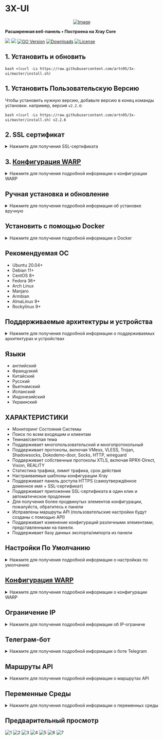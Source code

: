 # 3X-UI



<p align="center"><a href="#"><img src="./media/3X-UI.png" alt="Image"></a></p>

**Расширенная веб-панель • Построена на Xray Core**

[![](https://img.shields.io/github/v/release/artn95/3x-ui.svg)](https://github.com/artn95/3x-ui/releases)
[![](https://img.shields.io/github/actions/workflow/status/artn95/3x-ui/release.yml.svg)](#)
[![GO Version](https://img.shields.io/github/go-mod/go-version/artn95/3x-ui.svg)](#)
[![Downloads](https://img.shields.io/github/downloads/artn95/3x-ui/total.svg)](#)
[![License](https://img.shields.io/badge/license-GPL%20V3-blue.svg?longCache=true)](https://www.gnu.org/licenses/gpl-3.0.en.html)


## 1. Установить и обновить

```
bash <(curl -Ls https://raw.githubusercontent.com/artn95/3x-ui/master/install.sh) 
```

## 1. Установить Пользовательскую Версию

Чтобы установить нужную версию, добавьте версию в конец команды установки. например, версия `v2.2.6`:

```
bash <(curl -Ls https://raw.githubusercontent.com/artn95/3x-ui/master/install.sh) v2.2.6
```

## 2. SSL сертификат

<details>
  <summary>Нажмите для получения SSL-сертификата</summary>

### Облачная вспышка

Скрипт управления имеет встроенное приложение SSL-сертификата для Cloudflare. Чтобы использовать этот скрипт для подачи заявки на сертификат, вам нужно следующее:

- Электронная почта, зарегистрированная Cloudflare
- Глобальный ключ API Cloudflare
- Доменное имя было разрешено текущему серверу через cloudflare

**2.1:** Запустите `x-ui`на терминале, затем выберите `Cloudflare SSL Certificate`.


### Certbot
```
apt-get install certbot -y
```
```
certbot certonly --standalone --agree-tos --register-unsafely-without-email -d (добовляем свой домен)
```
```
certbot renew --dry-run
```

***Совет:*** *Certbot также встроен в скрипт управления. Вы можете запустить команду `x-ui` а затем выбрать `SSL Certificate Management`.*

**2.2:** Заходите в панель управления http://`домен`:2053/panel/settings, после копируем пути сертификатов в панел управления из терминала 

![SSL1](./media/SSL1.jpg)
![SSL2](./media/SSL2.jpg)
![SSL3](./media/SSL3.jpg)

</details>

## 3. [Конфигурация WARP](https://gitlab.com/fscarmen/warp)

<details>
  <summary>Нажмите для получения подробной информации о конфигурации WARP</summary>

#### Использование

Если вы хотите использовать маршрутизацию в WARP до версии 2.1.0, выполните следующие действия:

**1.** Установите WARP в **режиме прокси-сокци SOCKS**:

   ```sh
   bash <(curl -sSL https://raw.githubusercontent.com/hamid-gh98/x-ui-scripts/main/install_warp_proxy.sh)
   ```

**2.** Если вы уже установили warp, вы можете удалить его с помощью команды ниже:

   ```sh
   warp u
   ```

**3.** Включите необходимую конфигурацию на панели

   Функции конфиг.:

   - Блокировать рекламу
   - Направьте Google + Netflix + Spotify + OpenAI (ChatGPT) в WARP
   - Исправить ошибку Google 403

</details>


## Ручная установка и обновление

<details>
  <summary>Нажмите для получения подробной информации об установке вручную</summary>

#### Использование

1. Чтобы загрузить последнюю версию сжатого пакета непосредственно на ваш сервер, выполните следующую команду:

```sh
ARCH=$(uname -m)
case "${ARCH}" in
  x86_64 | x64 | amd64) XUI_ARCH="amd64" ;;
  i*86 | x86) XUI_ARCH="386" ;;
  armv8* | armv8 | arm64 | aarch64) XUI_ARCH="arm64" ;;
  armv7* | armv7) XUI_ARCH="armv7" ;;
  armv6* | armv6) XUI_ARCH="armv6" ;;
  armv5* | armv5) XUI_ARCH="armv5" ;;
  *) XUI_ARCH="amd64" ;;
esac


wget https://github.com/artn95/3x-ui/releases/latest/download/x-ui-linux-${XUI_ARCH}.tar.gz
```

2. После загрузки сжатого пакета выполните следующие команды для установки или обновления x-ui:

```sh
ARCH=$(uname -m)
case "${ARCH}" in
  x86_64 | x64 | amd64) XUI_ARCH="amd64" ;;
  i*86 | x86) XUI_ARCH="386" ;;
  armv8* | armv8 | arm64 | aarch64) XUI_ARCH="arm64" ;;
  armv7* | armv7) XUI_ARCH="armv7" ;;
  armv6* | armv6) XUI_ARCH="armv6" ;;
  armv5* | armv5) XUI_ARCH="armv5" ;;
  *) XUI_ARCH="amd64" ;;
esac

cd /root/
rm -rf x-ui/ /usr/local/x-ui/ /usr/bin/x-ui
tar zxvf x-ui-linux-${XUI_ARCH}.tar.gz
chmod +x x-ui/x-ui x-ui/bin/xray-linux-* x-ui/x-ui.sh
cp x-ui/x-ui.sh /usr/bin/x-ui
cp -f x-ui/x-ui.service /etc/systemd/system/
mv x-ui/ /usr/local/
systemctl daemon-reload
systemctl enable x-ui
systemctl restart x-ui
```

</details>

## Установить с помощью Docker

<details>
  <summary>Нажмите для получения подробной информации о Docker</summary>

#### Использование

1. Установить Docker:

   ```sh
   bash <(curl -sSL https://get.docker.com)
   ```

2. Клонировать репозиторий проекта:

   ```sh
   git clone https://github.com/artn95/3x-ui.git
   cd 3x-ui
   ```

3. Запустить сервис

   ```sh
   docker compose up -d
   ```

   ИЛИ

   ```sh
   docker run -itd \
      -e XRAY_VMESS_AEAD_FORCED=false \
      -v $PWD/db/:/etc/x-ui/ \
      -v $PWD/cert/:/root/cert/ \
      --network=host \
      --restart=unless-stopped \
      --name 3x-ui \
      ghcr.io/artn95/3x-ui:latest
   ```

обновить до последней версии

   ```sh
    cd 3x-ui
    docker compose down
    docker compose pull 3x-ui
    docker compose up -d
   ```

удалить 3x-ui из докера 

   ```sh
    docker stop 3x-ui
    docker rm 3x-ui
    cd --
    rm -r 3x-ui
   ```

</details>


## Рекомендуемая ОС

- Ubuntu 20.04+
- Debian 11+
- CentOS 8+
- Fedora 36+
- Arch Linux
- Manjaro
- Armbian
- AlmaLinux 9+
- Rockylinux 9+

## Поддерживаемые архитектуры и устройства

<details>
  <summary>Нажмите для получения подробной информации о поддерживаемых архитектурах и устройствах</summary>

Наша платформа обеспечивает совместимость с различными архитектурами и устройствами, обеспечивая гибкость в различных вычислительных средах. Ниже приведены ключевые архитектуры, которые мы поддерживаем:

- **amd64**: Эта распространенная архитектура является стандартом для персональных компьютеров и серверов, беспрепятственно вмещая большинство современных операционных систем.

- **x86 / i386**: Широко распространенная в настольных и портативных компьютерах, эта архитектура пользуется широкой поддержкой многочисленных операционных систем и приложений, включая, помимо прочего, системы Windows, macOS и Linux.

- **armv8 / arm64 / aarch64**: Эта архитектура, адаптированная для современных мобильных и встроенных устройств, таких как смартфоны и планшеты, является примером таких устройств, как Raspberry Pi 4, Raspberry Pi 3, Raspberry Pi Zero 2/Zero 2 W, Orange Pi 3 LTS и многое другое.

- **armv7 / arm / arm32**: Выступая в качестве архитектуры для старых мобильных и встроенных устройств, он по-прежнему широко используется в таких устройствах, как Orange Pi Zero LTS, Orange Pi PC Plus, Raspberry Pi 2 и других.

- **armv6 / arm / arm32**: Эта архитектура, ориентированная на очень старые встроенные устройства, хотя и менее распространена, все еще используется. Такие устройства, как Raspberry Pi 1, Raspberry Pi Zero/Zero W, полагаются на эту архитектуру.

- **armv5 / arm / arm32**: Старая архитектура, в основном связанная с ранними встроенными системами, сегодня она менее распространена, но все еще может быть найдена в устаревших устройствах, таких как ранние версии Raspberry Pi и некоторые старые смартфоны.
</details>

## Языки

- английский
- Французкий
- Китайский
- Русский
- Вьетнамский
- Испанский
- Индонезийский 
- Украинский


## ХАРАКТЕРИСТИКИ

- Мониторинг Состояния Системы
- Поиск по всем входящим и клиентам
- Темная/светлая тема
- Поддерживает многопользовательский и многопротокольный
- Поддерживает протоколы, включая VMess, VLESS, Trojan, Shadowsocks, Dokodemo-door, Socks, HTTP, wireguard
- Поддерживает собственные протоколы XTLS, включая RPRX-Direct, Vision, REALITY
- Статистика трафика, лимит трафика, срок действия
- Настраиваемые шаблоны конфигурации Xray
- Поддерживает панель доступа HTTPS (самоутверждённое доменное имя + SSL-сертификат)
- Поддерживает приложение SSL-сертификата в один клик и автоматическое продление
- Для получения более продвинутых элементов конфигурации, пожалуйста, обратитесь к панели
- Исправлены маршруты API (пользовательские настройки будут созданы с помощью API)
- Поддерживает изменение конфигураций различными элементами, представленными на панели.
- Поддерживает базу данных экспорта/импорта из панели


## Настройки По Умолчанию

<details>
  <summary>Нажмите для получения подробной информации о настройках по умолчанию</summary>

  ### информация

- **Порт:** 2053
- **Имя пользователя и пароль:** Он будет сгенерирован случайным образом, если вы пропустите изменение.
- **Путь к базе данных:**
  - /etc/x-ui/x-ui.db
- **Путь Xray Config:**
  - /usr/local/x-ui/bin/config.json
- **Путь веб-панели б//o Развертывание SSL:**
  - http://ip:2053/panel
  - http://domain:2053/panel
- **Путь веб-панели с развертыванием SSL:**
  - https://domain:2053/panel
 
</details>

## [Конфигурация WARP](https://gitlab.com/fscarmen/warp)

<details>
  <summary>Нажмите для получения подробной информации о конфигурации WARP</summary>

#### Использование

Если вы хотите использовать маршрутизацию в WARP до версии 2.1.0, выполните следующие действия:

**1.** Установите WARP в **режиме прокси-сокци SOCKS**:

   ```sh
   bash <(curl -sSL https://raw.githubusercontent.com/hamid-gh98/x-ui-scripts/main/install_warp_proxy.sh)
   ```

**2.** Если вы уже установили warp, вы можете удалить его с помощью команды ниже:

   ```sh
   warp u
   ```

**3.** Включите необходимую конфигурацию на панели

   Функции конфиг.:

   - Блокировать рекламу
   - Направьте Google + Netflix + Spotify + OpenAI (ChatGPT) в WARP
   - Исправить ошибку Google 403

</details>

## Ограничение IP

<details>
  <summary>Нажмите для получения подробной информации об IP-ограниче</summary>

#### Использование

**Примечание:** IP Limit не будет работать правильно при использовании IP-туннеля

- Для версий до  `v1.6.1`:

  - Ограничение IP-адреса встроено в панель.

- Для версий `v1.7.0` и более поздних версий:

  - Чтобы IP Limit работал должным образом, вам необходимо установить fail2ban и необходимые файлы, выполнив следующие действия:

    1. Используйте команду `x-ui` в терминале.
    2. Выберите `IP Limit Management`.
    3. Выберите подходящие варианты в зависимости от ваших потребностей.
   
  - убедитесь, что у вас есть ./access.log в вашей конфигурации Xray после версии 2.1.3, у нас есть опция для этого
  
  ```sh
    "log": {
      "access": "./access.log",
      "dnsLog": false,
      "loglevel": "warning"
    },
  ```

</details>

## Телеграм-бот

<details>
  <summary>Нажмите для получения подробной информации о боте Telegram</summary>

#### Использование

Веб-панель поддерживает ежедневный трафик, вход в панель, резервное копирование базы данных, состояние системы, информацию о клиенте и другие уведомления и функции через Telegram Bot. Чтобы использовать бота, вам необходимо установить параметры, связанные с ботом, на панели, в том числе:

- Токен Telegram
- Идентификатор(ы) чата администратора
- Время уведомления (в синтаксисе cron)
- Уведомление о дате истечения срока действия
- Уведомление О Ограничении Трафика
- Резервное копирование базы данных
- Уведомление о загрузке процессора


**Справочный синтаксис:**

- `30 \* \* \* \* \*` - Уведомить в 30-х точках каждой точки
- `0 \*/10 \* \* \* \*` - Уведомлять в первую секунду каждые 10 минут
- `@hourly` - Почасовое уведомление
- `@daily` - Ежедневное уведомление (00:00 утра)
- `@weekly` - еженедельное уведомление
- `@every 8h` - Уведомлять каждые 8 часов

### Функции Telegram-бота

- Периодический отчет
- Уведомление о входе в систему
- Уведомление о пороге ЦП
- Порог для истечения срока действия и трафика для предварительной отчетности
- Меню отчета поддержки клиента, если имя пользователя телеграммы клиента добавлено в конфигурации пользователя
- Поддержка отчета о трафике телеграмм, поиск с помощью UUID (VMESS/VLESS) или пароля (TROJAN) - анонимно
- Бот на основе меню
- Поиск клиента по электронной почте (только для администратора)
- Проверьте все входящие
- Проверить статус сервера
- Проверьте истощенных пользователей
- Получить резервную копию по запросу и в периодических отчетах
- Многоязычный бот

### Настройка Telegram-бота

- Запустите [Botfather](https://t.me/BotFather) в своей учетной записи Telegram:
    ![Botfather](./media/botfather.png)
  
- Создайте нового бота с помощью команды /newbot: он задаст вам 2 вопроса, имя и имя пользователя для вашего бота. Обратите внимание, что имя пользователя должно заканчиваться словом "бот".
    ![Create new bot](./media/newbot.png)

- Запустите бота, который вы только что создали. Вы можете найти ссылку на своего бота здесь.
    ![token](./media/token.png)

- Введите свою панель и настройте настройки бота Telegram, как показано ниже:
![Panel Config](./media/panel-bot-config.png)

Введите свой токен бота в поле ввода номер 3. Введите идентификатор пользователя в поле ввода номер 4. Учетные записи Telegram с этим идентификатором будут администратором бота. (Вы можете ввести более одного, просто разделите их с помощью ,)

- Как получить идентификатор пользователя Telegram? Используйте этого [бота](https://t.me/useridinfobot), запустите бота, и он даст вам идентификатор пользователя Telegram.
![User ID](./media/user-id.png)

</details>

## Маршруты API

<details>
  <summary>Нажмите для получения подробной информации о маршрутах API</summary>

#### Использование

- `/login` с `POST` Пользовательские данные: `{username: '', password: ''}` Для входа в систему
- `/panel/api/inbounds` база для следующих действий:

| Method | Path                               | Action                                      |
| :----: | ---------------------------------- | ------------------------------------------- |
| `GET`  | `"/list"`                          | Get all inbounds                            |
| `GET`  | `"/get/:id"`                       | Get inbound with inbound.id                 |
| `GET`  | `"/getClientTraffics/:email"`      | Get Client Traffics with email              |
| `GET`  | `"/createbackup"`                  | Telegram bot sends backup to admins         |
| `POST` | `"/add"`                           | Add inbound                                 |
| `POST` | `"/del/:id"`                       | Delete Inbound                              |
| `POST` | `"/update/:id"`                    | Update Inbound                              |
| `POST` | `"/clientIps/:email"`              | Client Ip address                           |
| `POST` | `"/clearClientIps/:email"`         | Clear Client Ip address                     |
| `POST` | `"/addClient"`                     | Add Client to inbound                       |
| `POST` | `"/:id/delClient/:clientId"`       | Delete Client by clientId\*                 |
| `POST` | `"/updateClient/:clientId"`        | Update Client by clientId\*                 |
| `POST` | `"/:id/resetClientTraffic/:email"` | Reset Client's Traffic                      |
| `POST` | `"/resetAllTraffics"`              | Reset traffics of all inbounds              |
| `POST` | `"/resetAllClientTraffics/:id"`    | Reset traffics of all clients in an inbound |
| `POST` | `"/delDepletedClients/:id"`        | Delete inbound depleted clients (-1: all)   |
| `POST` | `"/onlines"`                       | Get Online users ( list of emails )       |

\*- Поле `clientId` Должен быть заполнен:

- `client.id` для VMESS и VLESS
- `client.password` для TROJAN
- `client.email` для Shadowsocks


- [Документация по API](https://documenter.getpostman.com/view/16802678/2s9YkgD5jm)
- [<img src="https://run.pstmn.io/button.svg" alt="Run In Postman" style="width: 128px; height: 32px;">](https://app.getpostman.com/run-collection/16802678-1a4c9270-ac77-40ed-959a-7aa56dc4a415?action=collection%2Ffork&source=rip_markdown&collection-url=entityId%3D16802678-1a4c9270-ac77-40ed-959a-7aa56dc4a415%26entityType%3Dcollection%26workspaceId%3D2cd38c01-c851-4a15-a972-f181c23359d9)
</details>

## Переменные Среды

<details>
  <summary>Нажмите для получения подробной информации о переменных среды</summary>

#### Usage

| Variable       |                      Type                      | Default       |
| -------------- | :--------------------------------------------: | :------------ |
| XUI_LOG_LEVEL  | `"debug"` \| `"info"` \| `"warn"` \| `"error"` | `"info"`      |
| XUI_DEBUG      |                   `boolean`                    | `false`       |
| XUI_BIN_FOLDER |                    `string`                    | `"bin"`       |
| XUI_DB_FOLDER  |                    `string`                    | `"/etc/x-ui"` |
| XUI_LOG_FOLDER |                    `string`                    | `"/var/log"`  |

Пример:

```sh
XUI_BIN_FOLDER="bin" XUI_DB_FOLDER="/etc/x-ui" go build main.go
```

</details>

## Предварительный просмотр

![1](./media/1.png)
![2](./media/2.png)
![3](./media/3.png)
![4](./media/4.png)
![5](./media/5.png)
![6](./media/6.png)
![7](./media/7.png)

